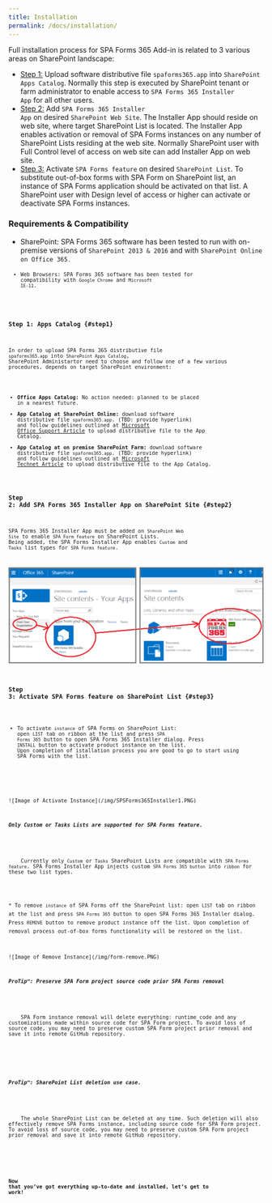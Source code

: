 ```yaml
---
title: Installation
permalink: /docs/installation/
---
```


Full installation process for SPA Forms 365 Add-in is related to 3 various areas on SharePoint landscape:
* [Step 1:](#step1) Upload software distributive file <code>spaforms365.app</code> into <code>SharePoint Apps Catalog</code>. Normally this step is executed by SharePoint tenant or farm administrator to enable access to <code>SPA Forms 365 Installer App</code> for all other users.  
* [Step 2:](#step2) Add <code>SPA Forms 365 Installer App</code> on desired <code>SharePoint Web Site</code>. The Installer App should reside on web site, where target SharePoint List is located. The Installer App enables activation or removal of SPA Forms instances on any number of SharePoint Lists residing at the web site. Normally SharePoint user with Full Control level of access on web site can add Installer App on web site.  
* [Step 3:](#step3) Activate <code>SPA Forms feature</code> on desired <code>SharePoint List</code>. To substitute out-of-box forms with SPA Form on SharePoint list, an instance of SPA Forms application should be activated on that list. A SharePoint user with Design level of access or higher can activate or deactivate SPA Forms instances. 

### Requirements & Compatibility

* SharePoint: SPA Forms 365 software has been tested to run with on-premise versions of <code>SharePoint 2013 & 2016</code> and with <code>SharePoint Online on Office 365<code>.
* Web Browsers: SPA Forms 365 software has been tested for compatibility with <code>Google Chrome</code> and <code>Microsoft IE-11</code>. 

### Step 1: Apps Catalog {#step1}
In order to upload SPA Forms 365 distributive file <code>spaforms365.app</code> into <code>SharePoint Apps Catalog</code>, SharePoint Administartor need to choose and follow one of a few various procedures, depends on target SharePoint environment:
* <b>Office Apps Catalog:</b> No action needed: planned to be placed in a nearest future. 
* <b>App Catalog at SharePoint Online:</b> download software distributive file <code>spaforms365.app</code>. (TBD: provide hyperlink) and follow guidelines outlined at [Microsoft Office Support Article](https://support.office.com/en-us/article/Use-the-App-Catalog-to-make-custom-business-apps-available-for-your-SharePoint-Online-environment-0b6ab336-8b83-423f-a06b-bcc52861cba0) to upload distributive file to the App Catalog.
* <b>App Catalog at on premise SharePoint Farm:</b> download software distributive file <code>spaforms365.app</code>. (TBD: provide hyperlink) and follow guidelines outlined at [Microsoft Technet Article](https://technet.microsoft.com/en-us/library/fp161234.aspx#AddApps) to upload distributive file to the App Catalog.

### Step 2: Add SPA Forms 365 Installer App on SharePoint Site {#step2}
SPA Forms 365 Installer App must be added on <code>SharePoint Web Site</code> to enable <code>SPA Form feature</code> on SharePoint Lists. Being added, the SPA Forms Installer App enables <code>Custom</code> and <code>Tasks</code> list types for <code>SPA Forms feature</code>. 
<br/>
<br/>
![Image of Add Installer](/img/form-addinstaller.png)
### Step 3: Activate SPA Forms feature on SharePoint List {#step3}
* To activate <code>instance</code> of SPA Forms on SharePoint List: open <code>LIST</code> tab on ribbon at the list and press <code>SPA Forms 365</code> button to open SPA Forms 365 Installer dialog. Press <code>INSTALL</code> button to activate product instance on the list. Upon completion of istallation process you are good to go to start using SPA Forms with the list.
<br/>
![Image of Activate Instance](/img/SPSForms365Installer1.PNG)
<div class="note warning">
  <h5>Only Custom or Tasks Lists are supported for SPA Forms feature.</h5>
  <p>
    Currently only <code>Custom</code> or <code>Tasks</code> SharePoint Lists are compatible with <code>SPA Forms feature</code>. SPA Forms Installer App injects custom <code>SPA Forms 365 button</code> into <code>ribbon</code> for these two list types. 
  </p>
</div>
* To remove <code>instance</code> of SPA Forms off the SharePoint list: open <code>LIST</code> tab on ribbon at the list and press <code>SPA Forms 365</code> button to open SPA Forms 365 Installer dialog. Press <code>REMOVE</code> button to remove product instance off the list. Upon completion of removal process out-of-box forms functionality will be restored on the list.
<br/>
![Image of Remove Instance](/img/form-remove.PNG)
<div class="note">
  <h5>ProTip™: Preserve SPA Form project source code prior SPA Forms removal</h5>
  <p>
    SPA Form instance removal will delete everything: runtime code and any customizations made within source code for SPA Form project. To avoid loss of source code, you may need to preserve custom SPA Form project prior removal and save it into remote GitHub repository.   
  </p>
</div>
<div class="note">
  <h5>ProTip™: SharePoint List deletion use case.</h5>
  <p>
    The whole SharePoint List can be deleted at any time. Such deletion will also effectively remove SPA Forms instance, including source code for SPA Form project. To avoid loss of source code, you may need to preserve custom SPA Form project prior removal and save it into remote GitHub repository. 
  </p>
</div>


#### Now that you’ve got everything up-to-date and installed, let’s get to work!
